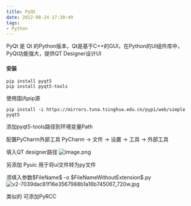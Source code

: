 ```yaml
---
title: PyQt
date: 2022-08-24 17:30:49
tags:
- Python
---
```

PyQt 是 Qt 的Python版本，Qt是基于C++的GUI，在Python的UI组件库中，PyQt功能强大，提供QT Designer设计UI 

#### 安装
```
pip install pyqt5
pip install pyqt5-tools
```
使用国内pip源
```
pip install -i https://mirrors.tuna.tsinghua.edu.cn/pypi/web/simple pyqt5
```
添加pyqt5-tools路径到环境变量Path

配置PyCharm外部工具
PyCharm -> 文件 -> 设置 -> 工具 -> 外部工具

填入QT designer路径
![image.png](http://tva1.sinaimg.cn/large/a60edd42gy1h5j1czipcaj20av099jsh.jpg)

另添加 Pyuic 用于将ui文件转为py文件 

须填入参数\$FileName$ -o \$FileNameWithoutExtension$.py
![v2-7039dac81f16e3567988b1a16b745067_720w.jpg](http://tva1.sinaimg.cn/large/a60edd42gy1h5j1g8wdgxj20av099zkp.jpg)

类似的 可添加PyRCC